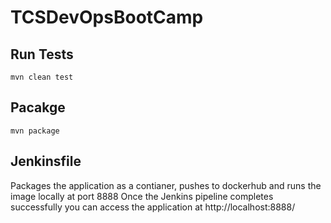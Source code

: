 # TCSDevOpsBootCamp

## Run Tests
```
mvn clean test
```

## Pacakge 
```
mvn package
```

## Jenkinsfile
Packages the application as a contianer, pushes to dockerhub and runs the image locally at port 8888
Once the Jenkins pipeline completes successfully you can access the application at http://localhost:8888/
